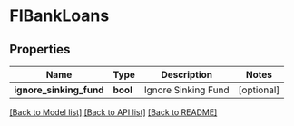 # FIBankLoans


## Properties
Name | Type | Description | Notes
------------ | ------------- | ------------- | -------------
**ignore_sinking_fund** | **bool** | Ignore Sinking Fund | [optional] 

[[Back to Model list]](../README.md#documentation-for-models) [[Back to API list]](../README.md#documentation-for-api-endpoints) [[Back to README]](../README.md)


